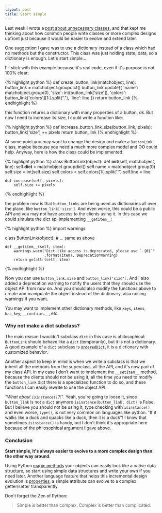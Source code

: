 ```yaml
---
layout: post
title: Start simple
---
```


Last week I wrote a [post about unnecessary classes](http://www.igorsobreira.com/2012/12/31/unnecessary-classes.html), and that kept me thinking about how common people write classes or more complex designs upfront just because it would be easier to evolve and extend later.

One suggestion I gave was to use a dictionary instead of a class which had no methods but the constructor. This class was just holding state, data, so a dictionary is enough. Let's start simple...

I'll stick with this example because it's real code, even if it's purpose is not 100% clear:

{% highlight python %}
def create_button_link(matchobject, line):
    button_link = matchobject.groupdict()
    button_link.update({
        'name': matchobject.group(0),
        'size': int(button_link['size']),
        'colors': button_link['colors'][1:].split("."),
        'line': line
    })
    return button_link
{% endhighlight %}

this function returns a dictionary with many properties of a button, ok. But now I need to increase its size, I could write a function like:

{% highlight python %}
def increase_button_link_size(button_link, pixels):
    button_link['size'] += pixels
    return button_link
{% endhighlight %}

At some point you may want to change the design and make a `ButtonLink` class, maybe because you need a much more complex model and OO could help. Anyway, here is how the class could be implemented:

{% highlight python %}
class ButtonLink(object):
    def __init__(self, matchobject, line):
      self.__dict__ = matchobject.groupdict()
      self.name = matchobject.group(0)
      self.size = int(self.size)
      self.colors = self.colors[1:].split(".")
      self.line = line
      
    def increase(self, pixels):
        self.size += pixels
{% endhighlight %}

the problem now is that `button_link`s are being used as dictionaries all over the place, like `button_link['size']`. And even worse, this could be a public API and you may not have access to the clients using it. In this case we could simulate the dict api implementing `__getitem__`:

{% highlight python %}
import warnings

class ButtonLink(object):
    # ... same as above
    
    def __getitem__(self, item):
        warnings.warn("Dict-like access is deprecated, please use `.{0}`"
                      .format(item), DeprecationWarning)
        return getattr(self, item)
{% endhighlight %}

Now you can use `button_link.size` and `button_link['size']`. And I also added a deprecation warning to notify the users that they should use the object API from now on.
And you should also modify the functions above to create and manipulate the object instead of the dictionary, also raising warnings if you want.

You may want to implement other dictionary methods, like `keys`, `items`, `has_key`, `__contains__`, etc.

### Why not make a dict subclass?

The main reason I wouldn't subclass `dict` in this case is philosophical: `ButtonLink` should behave like a `dict` (temporarily), but it is not a dictionary. A good example of a `dict` subclass is [`OrderedDict`](http://hg.python.org/cpython/file/tip/Lib/collections.py), it is a dictionary with customized behavior.

Another aspect to keep in mind is when we write a subclass is that we inherit all the methods from the superclass, all the API, and it's now part of my class API. In my case I don't want to implement the `__setitem__` method, because the clients should not be using it, all the time you need to modify the `button_link` dict there is a specialized function to do so, and these functions I can easily rewrite to use the object API.

_"What about `isinstance()`?!"_. Yeah, you're going to loose it, since `button_link` is not a `dict` anymore `isinstance(button_link, dict)` is False. But I believe you should not be using it, type checking with `isinstance()` and even worse, `type()`, is not very common on languages like python. "If it walks like a duck and quacks like a duck, then it is a duck"! I know that sometimes `isinstance()` is handy, but I don't think it's appropriate here because of the philosophical argument I gave above.

### Conclusion

**Start simple, it's always easier to evolve to a more complex design than the other way around**.

Using Python [magic methods](http://www.rafekettler.com/magicmethods.html) your objects can easily look like a native data structure, so start using simple data structures and write your own if you need later. Another language feature that helps this incremental design evolution is [properties](http://docs.python.org/2/library/functions.html#property), a simple attribute can evolve to a complex getter/setter transparently.

Don't forget the Zen of Python:

> Simple is better than complex.
> Complex is better than complicated.
